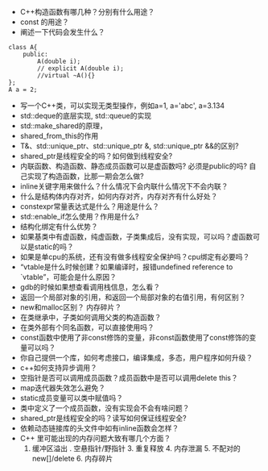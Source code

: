 - C++构造函数有哪几种？分别有什么用途？
- const 的用途？
- 阐述一下代码会发生什么？
```
class A{
    public:
        A(double i);  
        // explicit A(double i);  
        //virtual ~A(){}
};
A a = 2;
```
- 写一个C++类，可以实现无类型操作，例如a=1, a='abc', a=3.134
- std::deque的底层实现,  std::queue的实现
- std::make_shared的原理，
- shared_from_this的作用
- T&、std::unique_ptr<T>、std::unique_ptr<T> &, std::unique_ptr<T> &&的区别?
- shared_ptr是线程安全的吗？如何做到线程安全?
- 内联函数、构造函数、静态成员函数可以是虚函数吗? 必须是public的吗? 自己实现了构造函数，比那一期会怎么做?
- inline关键字用来做什么？什么情况下会内联什么情况下不会内联？
- 什么是结构体内存对齐，如何内存对齐，内存对齐有什么好处？
- constexpr常量表达式是什么？用途是什么？
- std::enable_if怎么使用？作用是什么?
- 结构化绑定有什么优势？
- 如果基类中有虚函数，纯虚函数，子类集成后，没有实现，可以吗？虚函数可以是static的吗？
- 如果是单cpu的系统，还有没有做多线程安全保护吗？cpu绑定有必要吗？
- “vtable是什么时候创建？如果编译时，报错undefined reference to `vtable”，可能会是什么原因？
- gdb的时候如果想查看调用栈信息，怎么看？
- 返回一个局部对象的引用，和返回一个局部对象的右值引用，有何区别？
- new和malloc区别？ 内存碎片？
- 在类继承中，子类如何调用父类的构造函数？
- 在类外部有个同名函数，可以直接使用吗？
- const函数中使用了非const修饰的变量，非const函数使用了const修饰的变量可以吗？
- 你自己提供一个库，如何考虑接口，编译集成，多态，用户程序如何升级？
- c++如何支持异步调用？
- 空指针是否可以调用成员函数？成员函数中是否可以调用delete this？
- map迭代器失效怎么避免？
- static成员变量可以类中赋值吗？
- 类中定义了一个成员函数，没有实现会不会有啥问题？
- shared_ptr是线程安全的吗？读写如何保证线程安全?
- 依赖动态链接库的头文件中如有inline函数会怎样？
-  C++ 里可能出现的内存问题大致有哪几个方面？
    1. 缓冲区溢出  . 空悬指针/野指针  3. 重复释放  4. 内存泄漏  5. 不配对的 new[]/delete   6. 内存碎片
